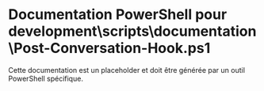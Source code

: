 # Documentation PowerShell pour development\scripts\documentation\Post-Conversation-Hook.ps1

Cette documentation est un placeholder et doit être générée par un outil PowerShell spécifique.
